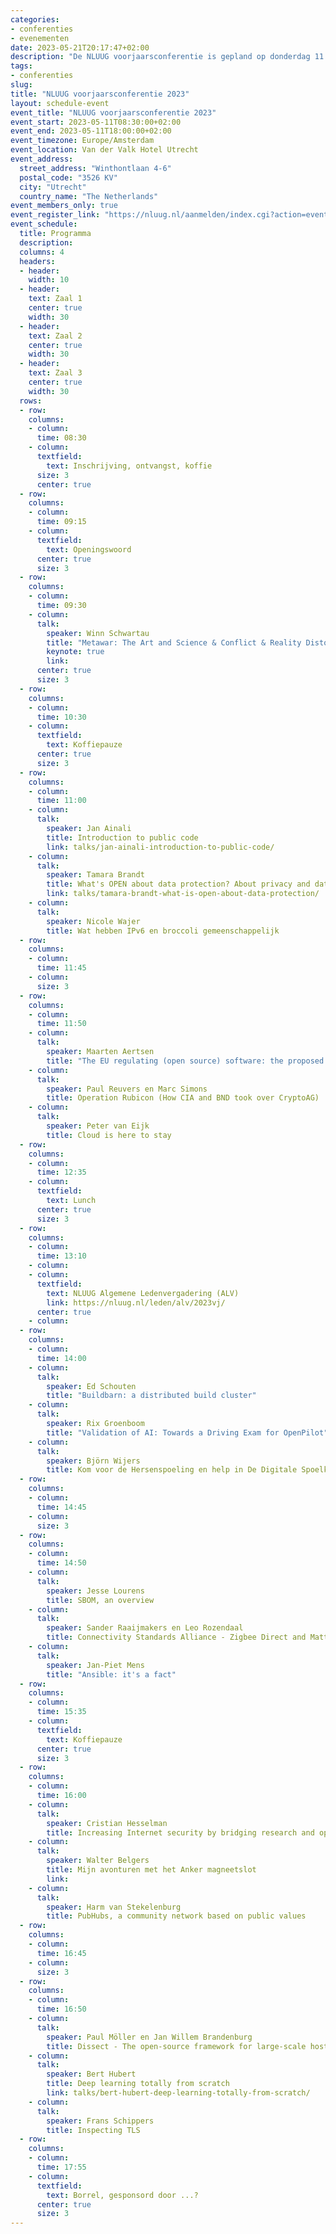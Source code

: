 ```yaml
---
categories:
- conferenties
- evenementen
date: 2023-05-21T20:17:47+02:00
description: "De NLUUG voorjaarsconferentie is gepland op donderdag 11 mei 2023, locatie Van der Valk Hotel Utrecht."
tags:
- conferenties
slug:
title: "NLUUG voorjaarsconferentie 2023"
layout: schedule-event
event_title: "NLUUG voorjaarsconferentie 2023"
event_start: 2023-05-11T08:30:00+02:00
event_end: 2023-05-11T18:00:00+02:00
event_timezone: Europe/Amsterdam
event_location: Van der Valk Hotel Utrecht
event_address:
  street_address: "Winthontlaan 4-6"
  postal_code: "3526 KV"
  city: "Utrecht"
  country_name: "The Netherlands"
event_members_only: true
event_register_link: "https://nluug.nl/aanmelden/index.cgi?action=event"
event_schedule:
  title: Programma
  description:
  columns: 4
  headers:
  - header:
    width: 10
  - header:
    text: Zaal 1
    center: true
    width: 30
  - header:
    text: Zaal 2
    center: true
    width: 30
  - header:
    text: Zaal 3
    center: true
    width: 30
  rows:
  - row:
    columns:
    - column:
      time: 08:30
    - column:
      textfield:
        text: Inschrijving, ontvangst, koffie
      size: 3
      center: true
  - row:
    columns:
    - column:
      time: 09:15
    - column:
      textfield:
        text: Openingswoord
      center: true
      size: 3
  - row:
    columns:
    - column:
      time: 09:30
    - column:
      talk:
        speaker: Winn Schwartau
        title: "Metawar: The Art and Science & Conflict & Reality Distortion in the Metaverse"
        keynote: true
        link:
      center: true
      size: 3
  - row:
    columns:
    - column:
      time: 10:30
    - column:
      textfield:
        text: Koffiepauze
      center: true
      size: 3
  - row:
    columns:
    - column:
      time: 11:00
    - column:
      talk:
        speaker: Jan Ainali
        title: Introduction to public code
        link: talks/jan-ainali-introduction-to-public-code/
    - column:
      talk:
        speaker: Tamara Brandt
        title: What's OPEN about data protection? About privacy and data protection from a legal perspective
        link: talks/tamara-brandt-what-is-open-about-data-protection/
    - column:
      talk:
        speaker: Nicole Wajer
        title: Wat hebben IPv6 en broccoli gemeenschappelijk
  - row:
    columns:
    - column:
      time: 11:45
    - column:
      size: 3
  - row:
    columns:
    - column:
      time: 11:50
    - column:
      talk:
        speaker: Maarten Aertsen
        title: "The EU regulating (open source) software: the proposed Cyber Resilience Act"
    - column:
      talk:
        speaker: Paul Reuvers en Marc Simons
        title: Operation Rubicon (How CIA and BND took over CryptoAG)
    - column:
      talk:
        speaker: Peter van Eijk
        title: Cloud is here to stay
  - row:
    columns:
    - column:
      time: 12:35
    - column:
      textfield:
        text: Lunch
      center: true
      size: 3
  - row:
    columns:
    - column:
      time: 13:10
    - column:
    - column:
      textfield:
        text: NLUUG Algemene Ledenvergadering (ALV)
        link: https://nluug.nl/leden/alv/2023vj/
      center: true
    - column:
  - row:
    columns:
    - column:
      time: 14:00
    - column:
      talk:
        speaker: Ed Schouten
        title: "Buildbarn: a distributed build cluster"
    - column:
      talk:
        speaker: Rix Groenboom
        title: "Validation of AI: Towards a Driving Exam for OpenPilot"
    - column:
      talk:
        speaker: Björn Wijers
        title: Kom voor de Hersenspoeling en help in De Digitale Spoelkeuken
  - row:
    columns:
    - column:
      time: 14:45
    - column:
      size: 3
  - row:
    columns:
    - column:
      time: 14:50
    - column:
      talk:
        speaker: Jesse Lourens
        title: SBOM, an overview
    - column:
      talk:
        speaker: Sander Raaijmakers en Leo Rozendaal
        title: Connectivity Standards Alliance - Zigbee Direct and Matter
    - column:
      talk:
        speaker: Jan-Piet Mens
        title: "Ansible: it's a fact"
  - row:
    columns:
    - column:
      time: 15:35
    - column:
      textfield:
        text: Koffiepauze
      center: true
      size: 3
  - row:
    columns:
    - column:
      time: 16:00
    - column:
      talk:
        speaker: Cristian Hesselman
        title: Increasing Internet security by bridging research and operations
    - column:
      talk:
        speaker: Walter Belgers
        title: Mijn avonturen met het Anker magneetslot
        link:
    - column:
      talk:
        speaker: Harm van Stekelenburg
        title: PubHubs, a community network based on public values
  - row:
    columns:
    - column:
      time: 16:45
    - column:
      size: 3
  - row:
    columns:
    - column:
      time: 16:50
    - column:
      talk:
        speaker: Paul Möller en Jan Willem Brandenburg
        title: Dissect - The open-source framework for large-scale host investigations
    - column:
      talk:
        speaker: Bert Hubert
        title: Deep learning totally from scratch
        link: talks/bert-hubert-deep-learning-totally-from-scratch/
    - column:
      talk:
        speaker: Frans Schippers
        title: Inspecting TLS
  - row:
    columns:
    - column:
      time: 17:55
    - column:
      textfield:
        text: Borrel, gesponsord door ...?
      center: true
      size: 3
---
```

